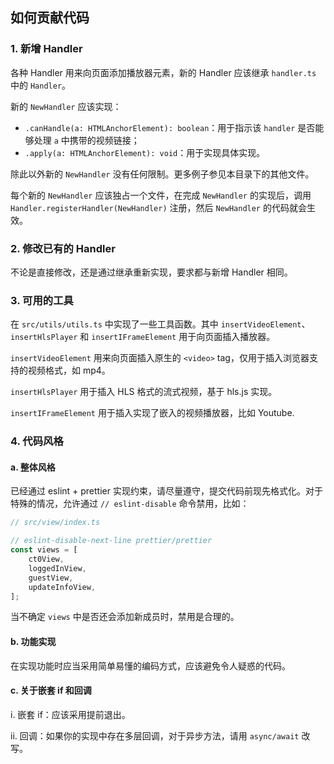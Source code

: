 ## 如何贡献代码

### 1. 新增 Handler
各种 Handler 用来向页面添加播放器元素，新的 Handler 应该继承 ``handler.ts`` 中的 ``Handler``。

新的 ``NewHandler`` 应该实现：
- ``.canHandle(a: HTMLAnchorElement): boolean``：用于指示该 ``handler`` 是否能够处理 ``a`` 中携带的视频链接；
- ``.apply(a: HTMLAnchorElement): void``：用于实现具体实现。

除此以外新的 ``NewHandler`` 没有任何限制。更多例子参见本目录下的其他文件。

每个新的 ``NewHandler`` 应该独占一个文件，在完成 ``NewHandler`` 的实现后，调用 ``Handler.registerHandler(NewHandler)`` 注册，然后 ``NewHandler`` 的代码就会生效。

### 2. 修改已有的 Handler
不论是直接修改，还是通过继承重新实现，要求都与新增 Handler 相同。

### 3. 可用的工具
在 ``src/utils/utils.ts`` 中实现了一些工具函数。其中 ``insertVideoElement``、``insertHlsPlayer`` 和 ``insertIFrameElement`` 用于向页面插入播放器。

``insertVideoElement`` 用来向页面插入原生的 ``<video>`` tag，仅用于插入浏览器支持的视频格式，如 mp4。

``insertHlsPlayer`` 用于插入 HLS 格式的流式视频，基于 hls.js 实现。

``insertIFrameElement`` 用于插入实现了嵌入的视频播放器，比如 Youtube.

### 4. 代码风格
#### a. 整体风格
已经通过 eslint + prettier 实现约束，请尽量遵守，提交代码前现先格式化。对于特殊的情况，允许通过 ``// eslint-disable`` 命令禁用，比如：
```ts
// src/view/index.ts

// eslint-disable-next-line prettier/prettier
const views = [
    ct0View,
    loggedInView,
    guestView,
    updateInfoView,
];
```
当不确定 ``views`` 中是否还会添加新成员时，禁用是合理的。

#### b. 功能实现
在实现功能时应当采用简单易懂的编码方式，应该避免令人疑惑的代码。

#### c. 关于嵌套 if 和回调
i. 嵌套 if：应该采用提前退出。

ii. 回调：如果你的实现中存在多层回调，对于异步方法，请用 ``async/await`` 改写。
